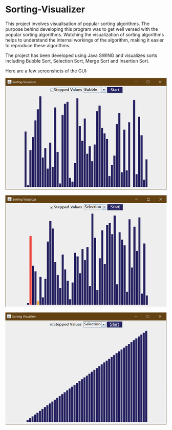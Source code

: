 # Sorting-Visualizer

This project involves visualisation of popular sorting algorithms. The purpose behind developing this program was to get well versed with the popular sorting algorithms. 
Watching the visualization of sorting algorithms helps to understand the internal workings of the algorithm, making it easier to reproduce these algorithms.

The project has been developed using Java SWING and visualizes sorts including Bubble Sort, Selection Sort, Merge Sort and Insertion Sort.

Here are a few screenshots of the GUI:

![](https://github.com/ananya2005/Sorting-Visualizer/blob/master/Images/screen%201.PNG)

![](https://github.com/ananya2005/Sorting-Visualizer/blob/master/Images/screen%202.PNG)

![](https://github.com/ananya2005/Sorting-Visualizer/blob/master/Images/screen%203.PNG)
